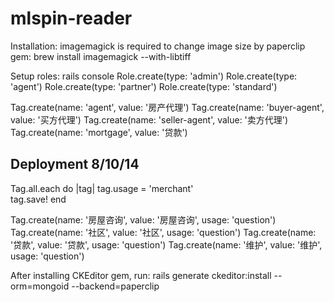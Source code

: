 mlspin-reader
=============

Installation:
imagemagick is required to change image size by paperclip gem:
brew install imagemagick --with-libtiff

Setup roles: 
rails console
Role.create(type: 'admin')
Role.create(type: 'agent')
Role.create(type: 'partner')
Role.create(type: 'standard')

Tag.create(name: 'agent', value: '房产代理')
Tag.create(name: 'buyer-agent', value: '买方代理')
Tag.create(name: 'seller-agent', value: '卖方代理')
Tag.create(name: 'mortgage', value: '贷款')

Deployment 8/10/14
---------------
Tag.all.each do |tag|
  tag.usage = 'merchant'  
  tag.save!
end  

Tag.create(name: '房屋咨询', value: '房屋咨询', usage: 'question')
Tag.create(name: '社区', value: '社区', usage: 'question')
Tag.create(name: '贷款', value: '贷款', usage: 'question')
Tag.create(name: '维护', value: '维护', usage: 'question')

After installing CKEditor gem, run:
rails generate ckeditor:install --orm=mongoid --backend=paperclip